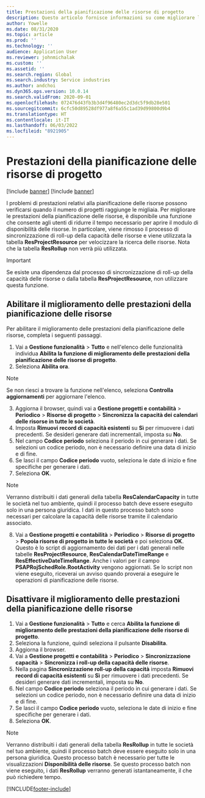 ```yaml
---
title: Prestazioni della pianificazione delle risorse di progetto
description: Questo articolo fornisce informazioni su come migliorare le prestazioni della programmazione delle risorse per un numero elevato di progetti.
author: Yowelle
ms.date: 08/31/2020
ms.topic: article
ms.prod: ''
ms.technology: ''
audience: Application User
ms.reviewer: johnmichalak
ms.custom: ''
ms.assetid: ''
ms.search.region: Global
ms.search.industry: Service industries
ms.author: andchoi
ms.dyn365.ops.version: 10.0.14
ms.search.validFrom: 2020-09-01
ms.openlocfilehash: 072476d43fb3b3d4f96480ec2d3dc5f9db28e501
ms.sourcegitcommit: 6cfc50d89528df977a8f6a55c1ad39d99800d9b4
ms.translationtype: HT
ms.contentlocale: it-IT
ms.lasthandoff: 06/03/2022
ms.locfileid: "8921905"
---
```

# <a name="project-resource-scheduling-performance"></a>Prestazioni della pianificazione delle risorse di progetto

[!include [banner](../includes/banner.md)]
[!include [banner](../includes/preview-banner.md)]


I problemi di prestazioni relativi alla pianificazione delle risorse possono verificarsi quando il numero di progetti raggiunge le migliaia. Per migliorare le prestazioni della pianificazione delle risorse, è disponibile una funzione che consente agli utenti di ridurre il tempo necessario per aprire il modulo di disponibilità delle risorse. In particolare, viene rimosso il processo di sincronizzazione di roll-up della capacità delle risorse e viene utilizzata la tabella **ResProjectResource** per velocizzare la ricerca delle risorse. Nota che la tabella **ResRollup** non verrà più utilizzata.

> [!IMPORTANT]
> Se esiste una dipendenza dal processo di sincronizzazione di roll-up della capacità delle risorse o dalla tabella **ResProjectResource**, non utilizzare questa funzione.

## <a name="enable-resource-scheduling-performance-enhancement"></a>Abilitare il miglioramento delle prestazioni della pianificazione delle risorse
Per abilitare il miglioramento delle prestazioni della pianificazione delle risorse, completa i seguenti passaggi.

1. Vai a **Gestione funzionalità** > **Tutto** e nell'elenco delle funzionalità individua **Abilita la funzione di miglioramento delle prestazioni della pianificazione delle risorse di progetto**.
2. Seleziona **Abilita ora**.

> [!NOTE]
> Se non riesci a trovare la funzione nell'elenco, seleziona **Controlla aggiornamenti** per aggiornare l'elenco.

3. Aggiorna il browser, quindi vai a **Gestione progetti e contabilità** > **Periodico** > **Risorse di progetto** > **Sincronizza la capacità dei calendari delle risorse in tutte le società**.
4. Imposta **Rimuovi record di capacità esistenti** su **Sì** per rimuovere i dati precedenti. Se desideri generare dati incrementali, imposta su **No**.
5. Nel campo **Codice periodo** seleziona il periodo in cui generare i dati. Se selezioni un codice periodo, non è necessario definire una data di inizio e di fine.
6. Se lasci il campo **Codice periodo** vuoto, seleziona le date di inizio e fine specifiche per generare i dati.
7. Seleziona **OK**.

 > [!NOTE]
 > Verranno distribuiti i dati generali della tabella **ResCalendarCapacity** in tutte le società nel tuo ambiente, quindi il processo batch deve essere eseguito solo in una persona giuridica. I dati in questo processo batch sono necessari per calcolare la capacità delle risorse tramite il calendario associato.

8. Vai a **Gestione progetti e contabilità** > **Periodico** > **Risorse di progetto** > **Popola risorse di progetto in tutte le società** e poi seleziona **OK**. Questo è lo script di aggiornamento dei dati per i dati generali nelle tabelle **ResProjectResource**, **ResCalendarDateTimeRange** e **ResEffectiveDateTimeRange**. Anche i valori per il campo **PSAPRojSchedRole.RootActivity** vengono aggiornati. Se lo script non viene eseguito, riceverai un avviso quando proverai a eseguire le operazioni di pianificazione delle risorse.
 
## <a name="turn-off-resource-scheduling-performance-enhancement"></a>Disattivare il miglioramento delle prestazioni della pianificazione delle risorse

1. Vai a **Gestione funzionalità** > **Tutto** e cerca **Abilita la funzione di miglioramento delle prestazioni della pianificazione delle risorse di progetto**.
2. Seleziona la funzione, quindi seleziona il pulsante **Disabilita**.
3. Aggiorna il browser.
4. Vai a **Gestione progetti e contabilità** > **Periodico** > **Sincronizzazione capacità** > **Sincronizza i roll-up della capacità delle risorse**.
5. Nella pagina **Sincronizzazione roll-up della capacità** imposta **Rimuovi record di capacità esistenti** su **Sì** per rimuovere i dati precedenti. Se desideri generare dati incrementali, imposta su **No**.
6. Nel campo **Codice periodo** seleziona il periodo in cui generare i dati. Se selezioni un codice periodo, non è necessario definire una data di inizio e di fine.
7. Se lasci il campo **Codice periodo** vuoto, seleziona le date di inizio e fine specifiche per generare i dati.
8. Seleziona **OK**.

> [!NOTE]
> Verranno distribuiti i dati generali della tabella **ResRollup** in tutte le società nel tuo ambiente, quindi il processo batch deve essere eseguito solo in una persona giuridica. Questo processo batch è necessario per tutte le visualizzazioni **Disponibilità delle risorse**. Se questo processo batch non viene eseguito, i dati **ResRollup** verranno generati istantaneamente, il che può richiedere tempo.


[!INCLUDE[footer-include](../includes/footer-banner.md)]